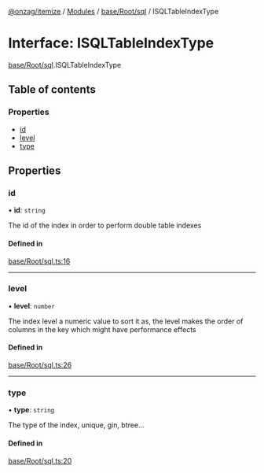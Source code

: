 [@onzag/itemize](../README.md) / [Modules](../modules.md) / [base/Root/sql](../modules/base_Root_sql.md) / ISQLTableIndexType

# Interface: ISQLTableIndexType

[base/Root/sql](../modules/base_Root_sql.md).ISQLTableIndexType

## Table of contents

### Properties

- [id](base_Root_sql.ISQLTableIndexType.md#id)
- [level](base_Root_sql.ISQLTableIndexType.md#level)
- [type](base_Root_sql.ISQLTableIndexType.md#type)

## Properties

### id

• **id**: `string`

The id of the index in order to perform double table indexes

#### Defined in

[base/Root/sql.ts:16](https://github.com/onzag/itemize/blob/f2f29986/base/Root/sql.ts#L16)

___

### level

• **level**: `number`

The index level a numeric value to sort it as, the level
makes the order of columns in the key which might have
performance effects

#### Defined in

[base/Root/sql.ts:26](https://github.com/onzag/itemize/blob/f2f29986/base/Root/sql.ts#L26)

___

### type

• **type**: `string`

The type of the index, unique, gin, btree...

#### Defined in

[base/Root/sql.ts:20](https://github.com/onzag/itemize/blob/f2f29986/base/Root/sql.ts#L20)
